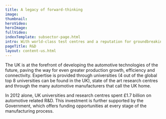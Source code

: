 ```yaml
---
title: A legacy of forward-thinking
image: 
thumbnail: 
heroVideo: 
heroImage: 
fullVideo: 
indexTemplate: subsector-page.html
intro: With world-class test centres and a reputation for groundbreaking innovation, the UK leads the way in automotive research and development.
pageTitle: R&D
layout: content-us.html
---
```


The UK is at the forefront of developing the automotive technologies of the future, paving the way for even greater production growth, efficiency and connectivity. Expertise is provided through universities (4 out of the global top 8 universities can be found in the UK), state of the art research centres and through the many automotive manufacturers that call the UK home.
 
In 2012 alone, UK universities and research centres spent £1.7 billion on automotive related R&D. This investment is further supported by the Government, which offers funding opportunities at every stage of the manufacturing process.

